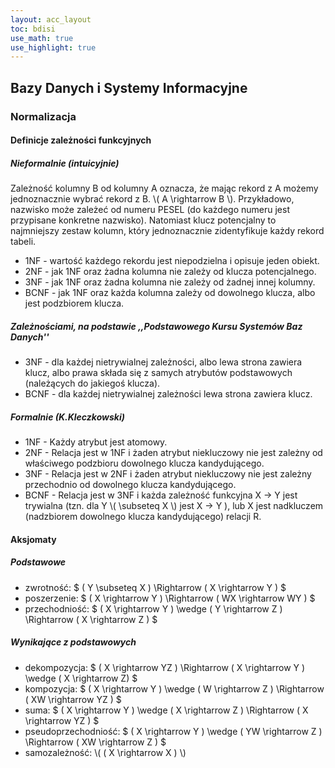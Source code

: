 ```yaml
---
layout: acc_layout
toc: bdisi
use_math: true
use_highlight: true
---
```


Bazy Danych i Systemy Informacyjne
---

### Normalizacja

#### Definicje zależności funkcyjnych

##### Nieformalnie (intuicyjnie)
Zależność kolumny B od kolumny A oznacza, że mając rekord z A możemy jednoznacznie wybrać rekord z B. \\(  A \rightarrow B  \\). Przykładowo, nazwisko może zależeć od numeru PESEL (do każdego numeru jest przypisane konkretne nazwisko). Natomiast klucz potencjalny to najmniejszy zestaw kolumn, który jednoznacznie zidentyfikuje każdy rekord tabeli.  
* 1NF - wartość każdego rekordu jest niepodzielna i opisuje jeden obiekt. 
* 2NF - jak 1NF oraz żadna kolumna nie zależy od klucza potencjalnego. 
* 3NF - jak 1NF oraz żadna kolumna nie zależy od żadnej innej kolumny. 
* BCNF - jak 1NF oraz każda kolumna zależy od dowolnego klucza, albo jest podzbiorem klucza.

##### Zależnościami, na podstawie ,,Podstawowego Kursu Systemów Baz Danych''
* 3NF - dla każdej nietrywialnej zależności, albo lewa strona zawiera klucz, albo prawa składa się z samych atrybutów podstawowych (należących do jakiegoś klucza). 
* BCNF - dla każdej nietrywialnej zależności lewa strona zawiera klucz.

##### Formalnie (K.Kleczkowski)
* 1NF - Każdy atrybut jest atomowy. 
* 2NF - Relacja jest w 1NF i żaden atrybut niekluczowy nie jest zależny od właściwego podzbioru dowolnego klucza
kandydującego. 
* 3NF - Relacja jest w 2NF i żaden atrybut niekluczowy nie jest zależny przechodnio od dowolnego klucza kandydującego. 
* BCNF - Relacja jest w 3NF i każda zależność funkcyjna X -> Y jest trywialna (tzn. dla Y \\(  \subseteq X  \\) jest X  -> Y ), lub X jest nadkluczem (nadzbiorem dowolnego klucza kandydującego) relacji R.

#### Aksjomaty

##### Podstawowe

* zwrotność:
$ ( Y \subseteq X )
\Rightarrow
( X \rightarrow Y ) $
* poszerzenie:
$ ( X \rightarrow Y )
\Rightarrow
( WX \rightarrow WY ) $
* przechodniość:
$ ( X \rightarrow Y ) \wedge ( Y \rightarrow Z )
\Rightarrow
( X \rightarrow Z ) $  


##### Wynikające z podstawowych

* dekompozycja:
$ ( X \rightarrow YZ )
\Rightarrow
( X \rightarrow Y ) \wedge ( X \rightarrow Z) $
* kompozycja:
$ ( X \rightarrow Y ) \wedge ( W \rightarrow Z )
\Rightarrow
( XW \rightarrow YZ ) $
* suma:
$ ( X \rightarrow Y ) \wedge ( X \rightarrow Z )
\Rightarrow
( X \rightarrow YZ ) $  
* pseudoprzechodniość:
$ ( X \rightarrow Y ) \wedge ( YW \rightarrow Z )
\Rightarrow
( XW \rightarrow Z ) $  
* samozależność:
\\(  ( X \rightarrow X )  \\) 
 
